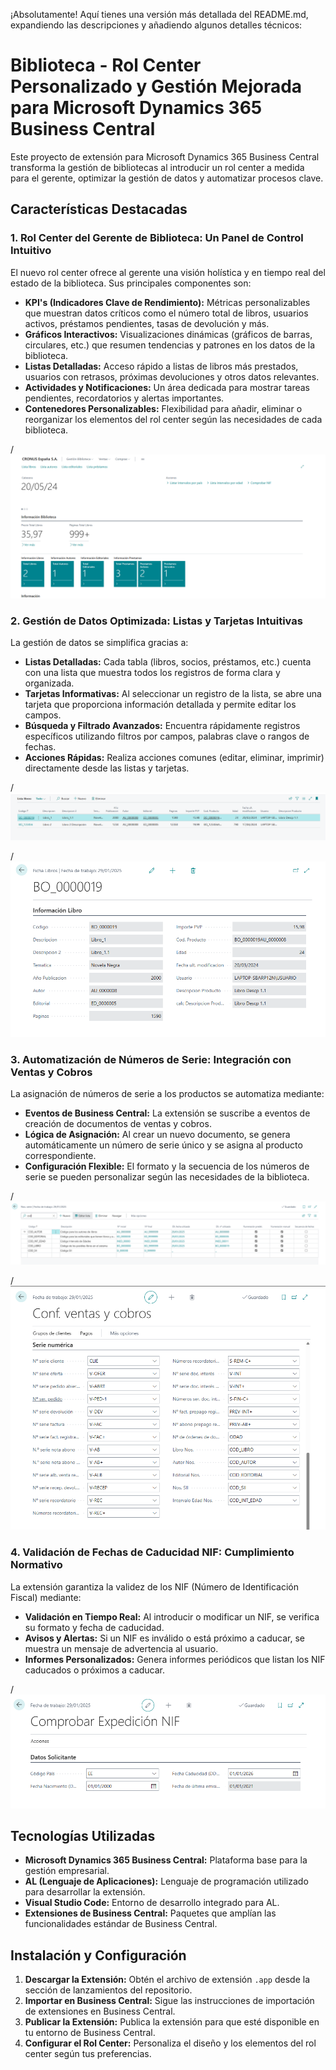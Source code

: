 
¡Absolutamente! Aquí tienes una versión más detallada del README.md, expandiendo las descripciones y añadiendo algunos detalles técnicos:

# Biblioteca - Rol Center Personalizado y Gestión Mejorada para Microsoft Dynamics 365 Business Central

Este proyecto de extensión para Microsoft Dynamics 365 Business Central transforma la gestión de bibliotecas al introducir un rol center a medida para el gerente, optimizar la gestión de datos y automatizar procesos clave.

## Características Destacadas

### 1. Rol Center del Gerente de Biblioteca: Un Panel de Control Intuitivo

El nuevo rol center ofrece al gerente una visión holística y en tiempo real del estado de la biblioteca. Sus principales componentes son:

* **KPI's (Indicadores Clave de Rendimiento):** Métricas personalizables que muestran datos críticos como el número total de libros, usuarios activos, préstamos pendientes, tasas de devolución y más.
* **Gráficos Interactivos:** Visualizaciones dinámicas (gráficos de barras, circulares, etc.) que resumen tendencias y patrones en los datos de la biblioteca.
* **Listas Detalladas:** Acceso rápido a listas de libros más prestados, usuarios con retrasos, próximas devoluciones y otros datos relevantes.
* **Actividades y Notificaciones:** Un área dedicada para mostrar tareas pendientes, recordatorios y alertas importantes.
* **Contenedores Personalizables:** Flexibilidad para añadir, eliminar o reorganizar los elementos del rol center según las necesidades de cada biblioteca.

/![Role Center Inicial](/Imagenes/RolCenter_Principal.png)

### 2. Gestión de Datos Optimizada: Listas y Tarjetas Intuitivas

La gestión de datos se simplifica gracias a:

* **Listas Detalladas:** Cada tabla (libros, socios, préstamos, etc.) cuenta con una lista que muestra todos los registros de forma clara y organizada.
* **Tarjetas Informativas:** Al seleccionar un registro de la lista, se abre una tarjeta que proporciona información detallada y permite editar los campos.
* **Búsqueda y Filtrado Avanzados:** Encuentra rápidamente registros específicos utilizando filtros por campos, palabras clave o rangos de fechas.
* **Acciones Rápidas:** Realiza acciones comunes (editar, eliminar, imprimir) directamente desde las listas y tarjetas.

/![Lista de libros](/Imagenes/ListaLibros.png)

/![Carta de libros](/Imagenes/CardLibros.png)

### 3. Automatización de Números de Serie: Integración con Ventas y Cobros

La asignación de números de serie a los productos se automatiza mediante:

* **Eventos de Business Central:** La extensión se suscribe a eventos de creación de documentos de ventas y cobros.
* **Lógica de Asignación:** Al crear un nuevo documento, se genera automáticamente un número de serie único y se asigna al producto correspondiente.
* **Configuración Flexible:** El formato y la secuencia de los números de serie se pueden personalizar según las necesidades de la biblioteca.

/![Números de serie](/Imagenes/NosSerie.png)

/![Configuración de ventas y cobros](/Imagenes/confVentasCobros.png)
### 4. Validación de Fechas de Caducidad NIF: Cumplimiento Normativo

La extensión garantiza la validez de los NIF (Número de Identificación Fiscal) mediante:

* **Validación en Tiempo Real:** Al introducir o modificar un NIF, se verifica su formato y fecha de caducidad.
* **Avisos y Alertas:** Si un NIF es inválido o está próximo a caducar, se muestra un mensaje de advertencia al usuario.
* **Informes Personalizados:** Genera informes periódicos que listan los NIF caducados o próximos a caducar.

/![Comprobador de NIF](/Imagenes/NIFCheck.png)

## Tecnologías Utilizadas

* **Microsoft Dynamics 365 Business Central:** Plataforma base para la gestión empresarial.
* **AL (Lenguaje de Aplicaciones):** Lenguaje de programación utilizado para desarrollar la extensión.
* **Visual Studio Code:** Entorno de desarrollo integrado para AL.
* **Extensiones de Business Central:** Paquetes que amplían las funcionalidades estándar de Business Central.

## Instalación y Configuración

1. **Descargar la Extensión:** Obtén el archivo de extensión `.app` desde la sección de lanzamientos del repositorio.
2. **Importar en Business Central:** Sigue las instrucciones de importación de extensiones en Business Central.
3. **Publicar la Extensión:** Publica la extensión para que esté disponible en tu entorno de Business Central.
4. **Configurar el Rol Center:** Personaliza el diseño y los elementos del rol center según tus preferencias.
